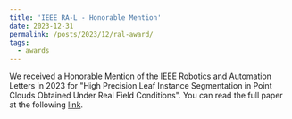 ```yaml
---
title: 'IEEE RA-L - Honorable Mention'
date: 2023-12-31
permalink: /posts/2023/12/ral-award/
tags:
  - awards
---
```


We received a Honorable Mention of the IEEE Robotics and Automation Letters in 2023 for "High Precision Leaf Instance Segmentation in Point Clouds Obtained Under Real Field Conditions". You can read the full paper at the following <a href="https://www.ipb.uni-bonn.de/wp-content/papercite-data/pdf/marks2023ral.pdf">link</a>.
